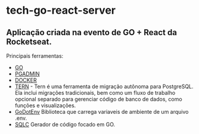 # tech-go-react-server

## Aplicação criada na evento de GO + React da Rocketseat.

Principais ferramentas:
- [GO](https://go.dev/learn/)
- [PGADMIN](https://www.pgadmin.org/download/)
- [DOCKER](https://www.docker.com/)
- [TERN](https://github.com/jackc/tern) - Tern é uma ferramenta de migração autônoma para PostgreSQL. Ela inclui migrações tradicionais, bem como um fluxo de trabalho opcional separado para gerenciar código de banco de dados, como funções e visualizações.
- [GoDotEnv](https://github.com/joho/godotenv) Biblioteca que carrega variaveis de ambiente de um arquivo .env.
- [SQLC](https://sqlc.dev/) Gerador de código focado em GO.